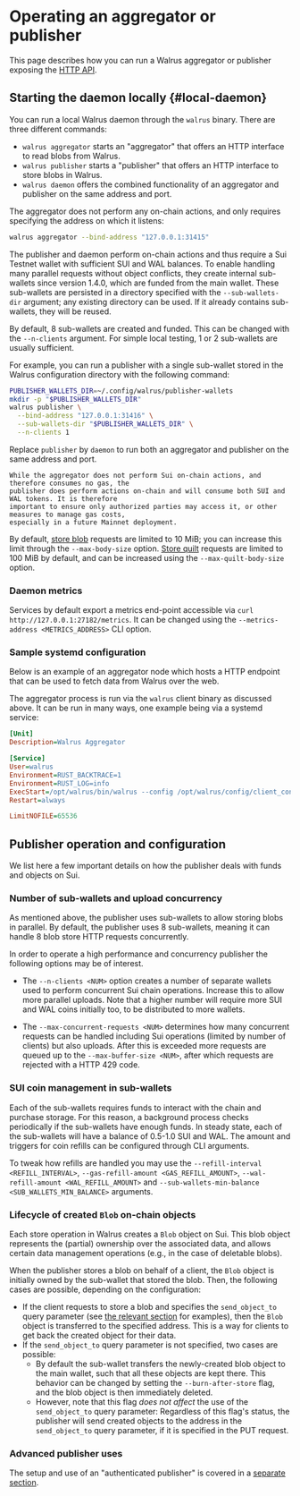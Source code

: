 
# Operating an aggregator or publisher
<!-- TODO (WAL-118): Add further details and example cache setup. -->

This page describes how you can run a Walrus aggregator or publisher exposing the [HTTP
API](../usage/web-api.md).

## Starting the daemon locally {#local-daemon}

You can run a local Walrus daemon through the `walrus` binary. There are three different commands:

- `walrus aggregator` starts an "aggregator" that offers an HTTP interface to read blobs from
  Walrus.
- `walrus publisher` starts a "publisher" that offers an HTTP interface to store blobs in Walrus.
- `walrus daemon` offers the combined functionality of an aggregator and publisher on the same
  address and port.

The aggregator does not perform any on-chain actions, and only requires specifying the address on
which it listens:

```sh
walrus aggregator --bind-address "127.0.0.1:31415"
```

The publisher and daemon perform on-chain actions and thus require a Sui Testnet wallet with
sufficient SUI and WAL balances. To enable handling many parallel requests without object
conflicts, they create internal sub-wallets since version 1.4.0, which are funded from the main
wallet. These sub-wallets are persisted in a directory specified with the `--sub-wallets-dir`
argument; any existing directory can be used. If it already contains sub-wallets, they will be
reused.

By default, 8 sub-wallets are created and funded. This can be changed with the `--n-clients`
argument. For simple local testing, 1 or 2 sub-wallets are usually sufficient.

For example, you can run a publisher with a single sub-wallet stored in the Walrus configuration
directory with the following command:

```sh
PUBLISHER_WALLETS_DIR=~/.config/walrus/publisher-wallets
mkdir -p "$PUBLISHER_WALLETS_DIR"
walrus publisher \
  --bind-address "127.0.0.1:31416" \
  --sub-wallets-dir "$PUBLISHER_WALLETS_DIR" \
  --n-clients 1
```

Replace `publisher` by `daemon` to run both an aggregator and publisher on the same address and
port.

```admonish warning
While the aggregator does not perform Sui on-chain actions, and therefore consumes no gas, the
publisher does perform actions on-chain and will consume both SUI and WAL tokens. It is therefore
important to ensure only authorized parties may access it, or other measures to manage gas costs,
especially in a future Mainnet deployment.
```

By default, [store blob](../usage/web-api.md#store) requests are limited to 10 MiB; you can
increase this limit through the `--max-body-size` option.
[Store quilt](../usage/web-api.md#storing-quilts) requests are limited to 100 MiB by default, and
can be increased using the `--max-quilt-body-size` option.

### Daemon metrics

Services by default export a metrics end-point accessible via `curl http://127.0.0.1:27182/metrics`.
It can be changed using the `--metrics-address <METRICS_ADDRESS>` CLI option.

### Sample systemd configuration

Below is an example of an aggregator node which hosts a HTTP endpoint that can be used
to fetch data from Walrus over the web.

The aggregator process is run via the `walrus` client binary as discussed above.
It can be run in many ways, one example being via a systemd service:

```ini
[Unit]
Description=Walrus Aggregator

[Service]
User=walrus
Environment=RUST_BACKTRACE=1
Environment=RUST_LOG=info
ExecStart=/opt/walrus/bin/walrus --config /opt/walrus/config/client_config.yaml aggregator --bind-address 0.0.0.0:9000
Restart=always

LimitNOFILE=65536
```

## Publisher operation and configuration

We list here a few important details on how the publisher deals with funds and objects on Sui.

### Number of sub-wallets and upload concurrency

As mentioned above, the publisher uses sub-wallets to allow storing blobs in parallel. By default,
the publisher uses 8 sub-wallets, meaning it can handle 8 blob store HTTP requests concurrently.

In order to operate a high performance and concurrency publisher the following options may be of
interest.

- The `--n-clients <NUM>` option creates a number of separate wallets used to perform concurrent
  Sui chain operations. Increase this to allow more parallel uploads. Note that a higher number
  will require more SUI and WAL coins initially too, to be distributed to more wallets.

- The `--max-concurrent-requests <NUM>` determines how many concurrent requests can be handled
  including Sui operations (limited by number of clients) but also uploads. After this is exceeded
  more requests are queued up to the `--max-buffer-size <NUM>`, after which requests are rejected
  with a HTTP 429 code.

### SUI coin management in sub-wallets

Each of the sub-wallets requires funds to interact with the chain and purchase storage. For this
reason, a background process checks periodically if the sub-wallets have enough funds. In steady
state, each of the sub-wallets will have a balance of 0.5-1.0 SUI and WAL. The amount and triggers
for coin refills can be configured through CLI arguments.

To tweak how refills are handled you may use the `--refill-interval <REFILL_INTERVAL>`,
`--gas-refill-amount <GAS_REFILL_AMOUNT>`, `--wal-refill-amount <WAL_REFILL_AMOUNT>` and
`--sub-wallets-min-balance <SUB_WALLETS_MIN_BALANCE>` arguments.

### Lifecycle of created `Blob` on-chain objects

Each store operation in Walrus creates a `Blob` object on Sui. This blob object represents the
(partial) ownership over the associated data, and allows certain data management operations (e.g.,
in the case of deletable blobs).

When the publisher stores a blob on behalf of a client, the `Blob` object is initially owned by the
sub-wallet that stored the blob. Then, the following cases are possible, depending on the
configuration:

- If the client requests to store a blob and specifies the `send_object_to` query parameter (see
  [the relevant section](../usage/web-api.md#store) for examples),
  then the `Blob` object is transferred to the
  specified address. This is a way for clients to get back the created object for their data.
- If the `send_object_to` query parameter is not specified, two cases are possible:
  - By default the sub-wallet transfers the
    newly-created blob object to the main wallet, such that all these objects are kept there.
    This behavior can be changed by setting the `--burn-after-store` flag, and the blob object
    is then immediately deleted.
  - However, note that this flag *does not affect* the use of the `send_object_to` query parameter:
    Regardless of this flag's status, the publisher will send created objects to the address in
    the `send_object_to` query parameter, if it is specified in the PUT request.

### Advanced publisher uses

The setup and use of an "authenticated publisher" is covered in a [separate section](./auth-publisher.md).
